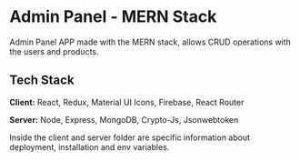 # Admin Panel - MERN Stack

Admin Panel APP made with the MERN stack, allows CRUD operations with the users and products.

## Tech Stack

**Client:** React, Redux, Material UI Icons, Firebase, React Router

**Server:** Node, Express, MongoDB, Crypto-Js, Jsonwebtoken

Inside the client and server folder are specific information about deployment, installation and env variables.
